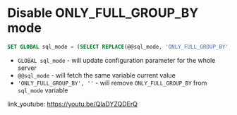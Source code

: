 # Disable ONLY_FULL_GROUP_BY mode

```sql
SET GLOBAL sql_mode = (SELECT REPLACE(@@sql_mode, 'ONLY_FULL_GROUP_BY', ''));
```

- `GLOBAL sql_mode` - will update configuration parameter for the whole server
- `@@sql_mode` - will fetch the same variable current value
- `'ONLY_FULL_GROUP_BY', ''` - will remove ```ONLY_FULL_GROUP_BY``` from ```sql_mode``` variable


link_youtube: https://youtu.be/QlaDYZQDErQ
